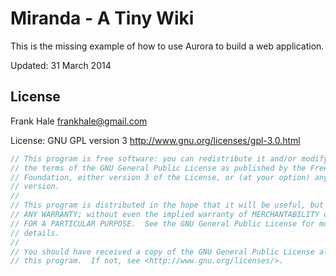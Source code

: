 Miranda - A Tiny Wiki
=====================

This is the missing example of how to use Aurora to build a web application.

Updated: 31 March 2014

License
-------

Frank Hale <frankhale@gmail.com>

License: GNU GPL version 3 <http://www.gnu.org/licenses/gpl-3.0.html>

```csharp
// This program is free software: you can redistribute it and/or modify it under
// the terms of the GNU General Public License as published by the Free Software
// Foundation, either version 3 of the License, or (at your option) any later
// version.
//
// This program is distributed in the hope that it will be useful, but WITHOUT
// ANY WARRANTY; without even the implied warranty of MERCHANTABILITY or FITNESS
// FOR A PARTICULAR PURPOSE.  See the GNU General Public License for more
// details.
//
// You should have received a copy of the GNU General Public License along with
// this program.  If not, see <http://www.gnu.org/licenses/>.
```